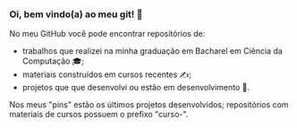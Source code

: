 ### Oi, bem vindo(a) ao meu git! 👋

No meu GitHub você pode encontrar repositórios de:
* trabalhos que realizei na minha graduação em Bacharel em Ciência da Computação :mortar_board:;
* materiais construídos em cursos recentes :writing_hand:;
* projetos que que desenvolvi ou estão em desenvolvimento :star2:.

Nos meus "pins" estão os últimos projetos desenvolvidos; repositórios com materiais de cursos possuem o prefixo "curso-". 

<!--
**andreepdias/andreepdias** is a ✨ _special_ ✨ repository because its `README.md` (this file) appears on your GitHub profile.

Here are some ideas to get you started:

- 🔭 I’m currently working on ...
- 🌱 I’m currently learning ...
- 👯 I’m looking to collaborate on ...
- 🤔 I’m looking for help with ...
- 💬 Ask me about ...
- 📫 How to reach me: ...
- 😄 Pronouns: ...
- ⚡ Fun fact: ...
-->
